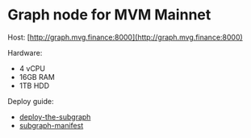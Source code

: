 # Graph node for MVM Mainnet

Host: [http://graph.mvg.finance:8000](http://graph.mvg.finance:8000)

Hardware: 
- 4 vCPU
- 16GB RAM
- 1TB HDD

Deploy guide:
- [deploy-the-subgraph](https://github.com/graphprotocol/graph-node/blob/master/docs/getting-started.md#24-deploy-the-subgraph)
- [subgraph-manifest](https://github.com/graphprotocol/graph-node/blob/master/docs/subgraph-manifest.md)
